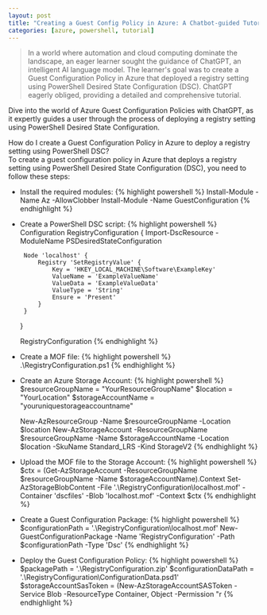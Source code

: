 ```yaml
---
layout: post
title: "Creating a Guest Config Policy in Azure: A Chatbot-guided Tutorial"
categories: [azure, powershell, tutorial]
---
```


> In a world where automation and cloud computing dominate the landscape, an eager learner sought the guidance of ChatGPT, an intelligent AI language model. The learner's goal was to create a Guest Configuration Policy in Azure that deployed a registry setting using PowerShell Desired State Configuration (DSC). ChatGPT eagerly obliged, providing a detailed and comprehensive tutorial.

Dive into the world of Azure Guest Configuration Policies with ChatGPT, as it expertly guides a user through the process of deploying a registry setting using PowerShell Desired State Configuration.

<!--more-->

<div class='chat-container'>
   <div class='message user'>
     <span class='content'>
      How do I create a Guest Configuration Policy in Azure to deploy a registry setting using PowerShell DSC?
     </span>
   </div>
   <div class='message assistant'>
     <span class='content'>
      To create a guest configuration policy in Azure that deploys a registry setting using PowerShell Desired State Configuration (DSC), you need to follow these steps:
     </span>
   </div>
</div>

- Install the required modules:
  {% highlight powershell %}
  Install-Module -Name Az -AllowClobber
  Install-Module -Name GuestConfiguration
  {% endhighlight %}

- Create a PowerShell DSC script:
  {% highlight powershell %}
  Configuration RegistryConfiguration {
  Import-DscResource -ModuleName PSDesiredStateConfiguration

       Node 'localhost' {
           Registry 'SetRegistryValue' {
               Key = 'HKEY_LOCAL_MACHINE\Software\ExampleKey'
               ValueName = 'ExampleValueName'
               ValueData = 'ExampleValueData'
               ValueType = 'String'
               Ensure = 'Present'
           }
       }

  }

  RegistryConfiguration
  {% endhighlight %}

- Create a MOF file:
  {% highlight powershell %}
  .\RegistryConfiguration.ps1
  {% endhighlight %}

- Create an Azure Storage Account:
  {% highlight powershell %}
  $resourceGroupName = "YourResourceGroupName"
  $location = "YourLocation"
  $storageAccountName = "youruniquestorageaccountname"

  New-AzResourceGroup -Name $resourceGroupName -Location $location
  New-AzStorageAccount -ResourceGroupName $resourceGroupName -Name $storageAccountName -Location $location -SkuName Standard_LRS -Kind StorageV2
  {% endhighlight %}

- Upload the MOF file to the Storage Account:
  {% highlight powershell %}
  $ctx = (Get-AzStorageAccount -ResourceGroupName $resourceGroupName -Name $storageAccountName).Context
  Set-AzStorageBlobContent -File '.\RegistryConfiguration\localhost.mof' -Container 'dscfiles' -Blob 'localhost.mof' -Context $ctx
  {% endhighlight %}

- Create a Guest Configuration Package:
  {% highlight powershell %}
  $configurationPath = '.\RegistryConfiguration\localhost.mof'
  New-GuestConfigurationPackage -Name 'RegistryConfiguration' -Path $configurationPath -Type 'Dsc'
  {% endhighlight %}

- Deploy the Guest Configuration Policy:
  {% highlight powershell %}
  $packagePath = '.\RegistryConfiguration.zip'
  $configurationDataPath = '.\RegistryConfiguration\ConfigurationData.psd1'
  $storageAccountSasToken = (New-AzStorageAccountSASToken -Service Blob -ResourceType Container, Object -Permission "r
  {% endhighlight %}
